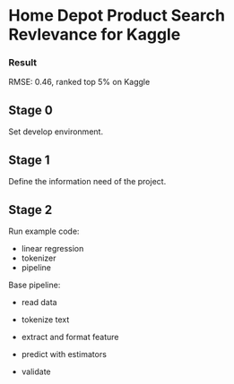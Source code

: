 # Home Depot Product Search Revlevance for Kaggle
### Result

RMSE: 0.46, ranked top 5% on Kaggle



## Stage 0

Set develop environment.
## Stage 1
Define the information need of the project.
## Stage 2
Run example code:
 - linear regression
 - tokenizer
 - pipeline

Base pipeline:
 - read data

 - tokenize text

 - extract and format feature

 - predict with estimators

 - validate

   
